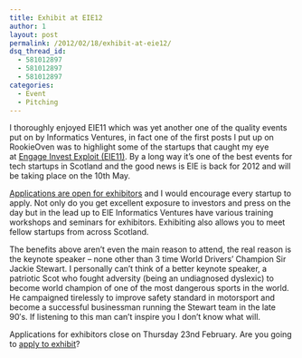 ```yaml
---
title: Exhibit at EIE12
author: 1
layout: post
permalink: /2012/02/18/exhibit-at-eie12/
dsq_thread_id:
  - 581012897
  - 581012897
  - 581012897
categories:
  - Event
  - Pitching
---
```

I thoroughly enjoyed EIE11 which was yet another one of the quality events put on by Informatics Ventures, in fact one of the first posts I put up on RookieOven was to highlight some of the startups that caught my eye at [Engage Invest Exploit (EIE11)][1]. By a long way it&#8217;s one of the best events for tech startups in Scotland and the good news is EIE is back for 2012 and will be taking place on the 10th May.

[Applications are open for exhibitors][2] and I would encourage every startup to apply. Not only do you get excellent exposure to investors and press on the day but in the lead up to EIE Informatics Ventures have various training workshops and seminars for exhibitors. Exhibiting also allows you to meet fellow startups from across Scotland.

The benefits above aren&#8217;t even the main reason to attend, the real reason is the keynote speaker &#8211; none other than 3 time World Drivers&#8217; Champion Sir Jackie Stewart. I personally can&#8217;t think of a better keynote speaker, a patriotic Scot who fought adversity (being an undiagnosed dyslexic) to become world champion of one of the most dangerous sports in the world. He campaigned tirelessly to improve safety standard in motorsport and become a successful businessman running the Stewart team in the late 90&#8242;s. If listening to this man can&#8217;t inspire you I don&#8217;t know what will.

<p style="text-align: center;">
</p>

Applications for exhibitors close on Thursday 23nd February. Are you going to [apply to exhibit][2]?

 [1]: http://rookieoven.com/2011/05/20/pick-of-the-bunch-from-eie11/ "Pick of the bunch from EIE11"
 [2]: http://eie12eoi.eventbrite.com/ "EIE application"
